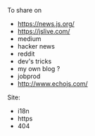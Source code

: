 To share on
- https://news.js.org/
- https://jslive.com/
- medium
- hacker news
- reddit
- dev's tricks
- my own blog ?
- jobprod
- http://www.echojs.com/

Site:
* i18n
* https
* 404
